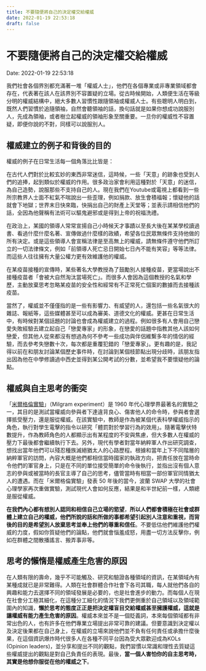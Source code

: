 ```yaml
---
title: 不要隨便將自己的決定權交給權威 
date: 2022-01-19 22:53:18 
draft: false
---
```

# 不要隨便將自己的決定權交給權威
Date: 2022-01-19 22:53:18

<!-- wp:paragraph -->
<p>我們社會各個界別都充滿著一堆「權威人士」，他們在各個專業或非專業領域都會存在，代表著在該人在該界別不容置疑的立場。從古時候開始，人類便生活在等級分明的權威結構中，絕大多數人習慣性跟隨領袖或權威人士。有些聰明人明白到，既然人們習慣於追隨領袖，自然會聽領袖的話，換句話就是如果你想成功說服別人，先成為領袖，或者樹立起權威的領袖形象至關重要。一旦你的權威性不容置疑，即便你說的不對，同樣可以說服別人。</p>
<!-- /wp:paragraph -->

<!-- wp:heading -->
<h2 id="權威建立的例子和背後的目的">權威建立的例子和背後的目的</h2>
<!-- /wp:heading -->

<!-- wp:paragraph -->
<p>權威的例子在日常生活每一個角落比比皆是：</p>
<!-- /wp:paragraph -->

<!-- wp:paragraph -->
<p>在古代人們對於比較玄妙的東西非常迷信，這時候，一些「天意」的跡象也受到人們的追捧，起到類似於權威的作用。很多政治家會利用這種對於「天意」的迷信，為自己造勢，說服那些不支持自己的人。現在我們在Youtube或電視上都看到一些所宗教界人士面不紅氣不喘說出一些歪理，例如捐款、放生會積福報；懷疑他的話就會下地獄；世界末日快來臨，快捐出自己的財產上天堂等；並表示請相信他們的話，全因為他聲稱有法術可以驅鬼避邪或是得到上帝的祝福洗禮。</p>
<!-- /wp:paragraph -->

<!-- wp:paragraph -->
<p>在政治上，某國的領導人常常宣揚自己小時候天才事蹟以至長大後在某某學校讀過書、看過什麼什麼名著、宣傳做過什麼樣的政績，希望各位民眾無條件支持他做的所有決定。或是這些領導人會宣稱法律是至高無上的權威，請無條件遵守他們所訂立的一切法律條文，例如「前領導人死亡忌日開始七日內不能有笑容」等等法律。而這些人往往擁有大量公權力更有效維護他的權威。</p>
<!-- /wp:paragraph -->

<!-- wp:paragraph -->
<p>在某疫苗接種的宣傳時，某些著名大學教授為了鼓勵別人接種疫苗，更當場說出不接種疫苗者「會被大自然淘汰當場死亡」。而很多人會因為這個教授的名氣和學歷，主動放棄思考忽略某疫苗的安全性和經常有不正常死亡個案的數據而去接種該疫苗。</p>
<!-- /wp:paragraph -->

<!-- wp:paragraph -->
<p>當然了，權威並不僅僅指的是一些有影響力、有威望的人，還包括一些名氣很大的雜誌、報紙等，這些媒體甚至可以成為審美、道德文化的權威。更甚在日常生活中，有時候對某個話題的討論也會成為權威建立的過程。例如很多有人會用自己戀愛失敗經驗去建立起自己「戀愛專家」的形象，在戀愛的話題中指教其他人該如何戀愛，但其他人從來都沒有想過為何不參考一些成功與伴侶維繫多年的情侶的經驗，而去參考失戀數十次，每次都是重覆犯錯的「戀愛專家」。更有趣的是，我記得以前在和朋友討論某個歷史事件時，在討論到某個枝節點出現分歧時，該朋友指出因為他在中學修讀過中西史並得到某公開考試的分數，並希望我不要懷疑他的論點。</p>
<!-- /wp:paragraph -->

<!-- wp:heading -->
<h2 id="權威與自主思考的衝突">權威與自主思考的衝突</h2>
<!-- /wp:heading -->

<!-- wp:paragraph -->
<p>「<a href="https://zh.wikipedia.org/wiki/%E7%B1%B3%E7%88%BE%E6%A0%BC%E5%80%AB%E5%AF%A6%E9%A9%97">米爾格倫實驗</a>」（Milgram experiment）是 1960 年代心理學界最著名的實驗之一，其目的是測試當權威向參與者下達違背良心、傷害他人的命令時，參與者會選擇抵受壓力，還是服從權威。在該實驗中，教師是作為被某個代表科學權威指示的角色，執行對學生電擊的指令以研究「體罰對於學習行為的效用」。隨著電擊伏特數提升，作為教師角色的人都顯示出有某程度的不安與焦慮，但大多數人在權威的壓力下最後都會繼續執行下去。另外，現代有學者對當年納粹軍人作出研究調查，想找出當年他們可以殘忍種族滅絕猶太人的心路歷程。根據和當年上下不同階層的納粹軍官的訪問，內容大概是他們都相信當時國家的執政方向，把責任放在當時命令他們的軍官身上，只是在不同的單位接受簡單的命令後執行，並指出沒有個人意志的參與或被當時的長官主導了自己的思考，儘管當時有相當一部份軍官同情猶太人的遭遇。而在「米爾格倫實驗」發表 50 年後的當今，波蘭 SWAP 大學的社會心理學家再次重做實驗，測試現代人會如何反應，結果是和半世紀前一樣，人類總是服從權威。</p>
<!-- /wp:paragraph -->

<!-- wp:paragraph -->
<p><strong>在我們內心都有想別人認同和相信自己立場的慾望</strong>，<strong>所以人們都會積極在社會或群體上建立自己的權威，他們所說的話和所做的事都希望引起別人注意和重視，而背後的目的是希望別人放棄思考並奉上他們的尊重和信任</strong>。不要低估他們維護他們權威的力度，假如你質疑他們的論點，他們就會惱羞成怒，用盡一切方法反擊你，例如在群體之間散播謠言、搬弄事非等。</p>
<!-- /wp:paragraph -->

<!-- wp:heading -->
<h2 id="思考的懶惰和對無知的不安是權威產生危害的原因">思考的懶惰是權威產生危害的原因</h2>
<!-- /wp:heading -->

<!-- wp:paragraph -->
<p>在人類有限的壽命，幾乎不可能觸及、研究和驗證各種領域的資訊，在某領域內有某種成就已是非常難得。人類在社會群體合作社會下各司其職，每人就他們各自的興趣和能力去選擇不同的領域發展是必要的，也是社會進步的動力。而每個人在現在社會分工極其細化，在這種分工細化的情況下我們更側重於自己領域以及領域範圍內的知識，<strong>懶於思考的態度正正是把決定權盲目交給權威甚至擁護權威，這就是讓權威有能力產生危害的原因</strong>。權威本來並不是一個貶義詞，本來每個領域都有非常出色的人，也有許多在他們專業立場提出非常可靠的建議。但要意識到決定權以及決定後果都在自己身上，在權威的立場來說他們並不負有任何責任或承擔什麼後果，在這個資訊爆炸時代很多人在各種不同平台因為受大眾歡迎成為KOLs (Opinion leaders)，並分享和提出不同的觀點，我們習慣以常識和理性去質疑這些權威提出的觀點是對自己負責任的表現。最後，<strong>當一個人害怕你的自主思考時，其實是他想你服從在他的權威之下</strong>。</p>
<!-- /wp:paragraph -->

<!-- wp:paragraph -->
<p></p>
<!-- /wp:paragraph -->
